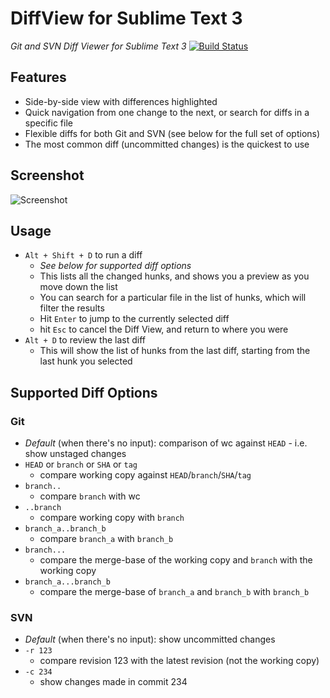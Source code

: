 # DiffView for Sublime Text 3
*Git and SVN Diff Viewer for Sublime Text 3*
[![Build Status](https://travis-ci.org/CJTozer/SublimeDiffView.svg)](https://travis-ci.org/CJTozer/SublimeDiffView)

## Features
* Side-by-side view with differences highlighted
* Quick navigation from one change to the next, or search for diffs in a specific file
* Flexible diffs for both Git and SVN (see below for the full set of options)
* The most common diff (uncommitted changes) is the quickest to use

## Screenshot

![Screenshot](https://raw.githubusercontent.com/CJTozer/SublimeDiffView/master/img/screen_1.png "Screenshot from Git diff")

## Usage
* `Alt + Shift + D` to run a diff
    * *See below for supported diff options*
    * This lists all the changed hunks, and shows you a preview as you move down the list
    * You can search for a particular file in the list of hunks, which will filter the results
    * Hit `Enter` to jump to the currently selected diff
    * hit `Esc` to cancel the Diff View, and return to where you were
* `Alt + D` to review the last diff
    * This will show the list of hunks from the last diff, starting from the last hunk you selected

## Supported Diff Options

### Git
* *Default* (when there's no input): comparison of wc against `HEAD` - i.e. show unstaged changes
* `HEAD` or `branch` or `SHA` or `tag`
    * compare working copy against `HEAD`/`branch`/`SHA`/`tag`
* `branch..`
    * compare `branch` with wc
* `..branch`
    * compare working copy with `branch`
* `branch_a..branch_b`
    * compare `branch_a` with `branch_b`
* `branch...`
    * compare the merge-base of the working copy and `branch` with the working copy
* `branch_a...branch_b`
    * compare the merge-base of `branch_a` and `branch_b` with `branch_b`

### SVN
* *Default* (when there's no input): show uncommitted changes
* `-r 123`
    * compare revision 123 with the latest revision (not the working copy)
* `-c 234`
    * show changes made in commit 234
